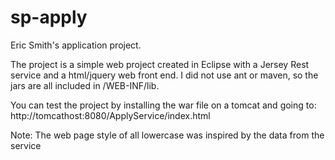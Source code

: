 sp-apply
========
Eric Smith's application project.

The project is a simple web project created in Eclipse with a Jersey Rest service and a html/jquery web front end. I did not use ant or maven, so the jars are all included in /WEB-INF/lib.

You can test the project by installing the war file on a tomcat and going to:
http://tomcathost:8080/ApplyService/index.html

Note: The web page style of all lowercase was inspired by the data from the service
